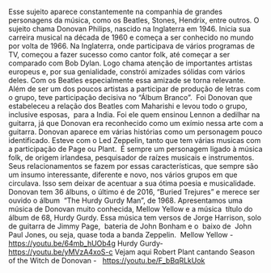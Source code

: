 Esse sujeito aparece constantemente na companhia de grandes personagens da música, como os Beatles, Stones, Hendrix, entre outros. O sujeito chama Donovan Philips, nascido na Inglaterra em 1946.  Inicia sua carreira musical na década de 1960 e começa a ser conhecido no mundo por volta de 1966. Na Inglaterra, onde participava de vários programas de TV, começou a fazer sucesso como cantor folk, até começar a ser comparado com Bob Dylan. Logo chama atenção de importantes artistas europeus e, por sua genialidade, constrói amizades sólidas com vários deles. Com os Beatles especialmente essa amizade se torna relevante.  Além de ser um dos poucos artistas a participar de produção de letras com o grupo, teve participação decisiva no “Álbum Branco”.  Foi Donovan que estabeleceu a relação dos Beatles com Maharishi e levou  todo o grupo, inclusive esposas,  para a India. Foi ele quem ensinou Lennon a dedilhar na guitarra, já que Donovan era reconhecido como um exímio nessa arte com a  guitarra. 
Donovan aparece em várias histórias como um personagem  pouco identificado. Esteve com o Led Zeppelin, tanto que tem várias musicas com a participação de Page ou Plant.  É sempre um personagem ligado à música folk, de origem irlandesa, pesquisador de raízes musicais e instrumentos. Seus relacionamentos se fazem por essas características, que sempre são um insumo interessante, diferente e novo, nos vários grupos em que circulava. Isso sem deixar de acentuar a sua ótima poesia e musicalidade.  Donovan tem 36 álbuns, o último é de 2016, “Buried Trejures” e merece ser ouvido o álbum  “The Hurdy Gurdy Man”, de 1968. Apresentamos  uma música de Donovan muito conhecida, Mellow Yellow e a música  título do álbum de 68, Hurdy Gurdy. Essa música tem versos de Jorge Harrison, solo de guitarra de Jimmy Page,  bateria de John Bonham e o  baixo de  John Paul Jones, ou seja, quase toda a banda Zeppelin.
 Mellow Yellow - https://youtu.be/64mb_hUOb4g
Hurdy Gurdy-  https://youtu.be/yMVzA4xoS-c
Vejam aqui Robert Plant cantando Season of the Witch de Donovan -   https://youtu.be/F_bBqRLkUok
